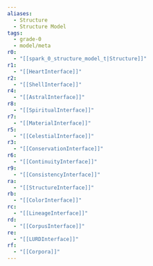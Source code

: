 ```yaml
---
aliases:
  - Structure
  - Structure Model
tags:
  - grade-0
  - model/meta
r0:
  - "[[spark_0_structure_model_t|Structure]]"
r1:
  - "[[HeartInterface]]"
r2:
  - "[[ShellInterface]]"
r4:
  - "[[AstralInterface]]"
r8:
  - "[[SpiritualInterface]]"
r7:
  - "[[MaterialInterface]]"
r5:
  - "[[CelestialInterface]]"
r3:
  - "[[ConservationInterface]]"
r6:
  - "[[ContinuityInterface]]"
r9:
  - "[[ConsistencyInterface]]"
ra:
  - "[[StructureInterface]]"
rb:
  - "[[ColorInterface]]"
rc:
  - "[[LineageInterface]]"
rd:
  - "[[CorpusInterface]]"
re:
  - "[[LURDInterface]]"
rf:
  - "[[Corpora]]"
---
```

